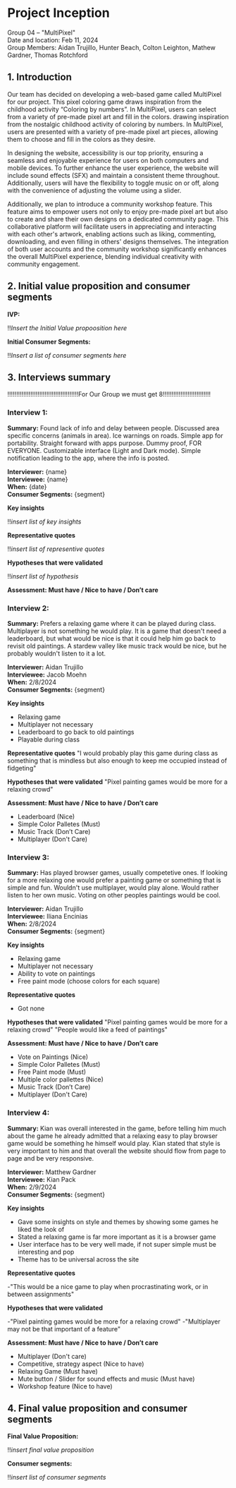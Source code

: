 ﻿# Project Inception

Group 04 – "MultiPixel"\
Date and location: Feb 11, 2024\
Group Members: Aidan Trujillo, Hunter Beach, Colton Leighton, Mathew Gardner, Thomas Rotchford

## 1. Introduction

Our team has decided on developing a web-based game called MultiPixel for our project. This pixel coloring game draws inspiration from the childhood activity “Coloring by numbers”. In MultiPixel, users can select from a variety of pre-made pixel art and fill in the colors. drawing inspiration from the nostalgic childhood activity of coloring by numbers. In MultiPixel, users are presented with a variety of pre-made pixel art pieces, allowing them to choose and fill in the colors as they desire.

In designing the website, accessibility is our top priority, ensuring a seamless and enjoyable experience for users on both computers and mobile devices. To further enhance the user experience, the website will include sound effects (SFX) and maintain a consistent theme throughout. Additionally, users will have the flexibility to toggle music on or off, along with the convenience of adjusting the volume using a slider.

Additionally, we plan to introduce a community workshop feature. This feature aims to empower users not only to enjoy pre-made pixel art but also to create and share their own designs on a dedicated community page. This collaborative platform will facilitate users in appreciating and interacting with each other's artwork, enabling actions such as liking, commenting, downloading, and even filling in others' designs themselves. The integration of both user accounts and the community workshop significantly enhances the overall MultiPixel experience, blending individual creativity with community engagement.

## 2. Initial value proposition and consumer segments

**IVP:**

!!*Insert the Initial Value propoosition here*

**Initial Consumer Segments:**

!!*Insert a list of consumer segments here*

## 3. Interviews summary 
!!!!!!!!!!!!!!!!!!!!!!!!!!!!!!!!!!!!!!!!For Our Group we must get 8!!!!!!!!!!!!!!!!!!!!!!!!!!!
### Interview 1:

**Summary:** Found lack of info and delay between people. Discussed area specific concerns (animals in area). Ice warnings on roads. Simple app for portability. Straight forward with apps purpose. Dummy proof, FOR EVERYONE. Customizable interface (Light and Dark mode). Simple notification leading to the app, where the info is posted.

**Interviewer:** {name}\
**Interviewee:** {name}\
**When:** {date}\
**Consumer Segments:** {segment}

**Key insights**

!!*insert list of key insights*

 **Representative quotes**

!!*insert list of representive quotes*

 **Hypotheses that were validated**
  
!!*insert list of hypothesis*

 **Assessment: Must have / Nice to have / Don’t care**

### Interview 2:

**Summary:** Prefers a relaxing game where it can be played during class. Multiplayer is not something he would play. It is a game that doesn't need a leaderboard, but what would be nice is that it could help him go back to revisit old paintings. A stardew valley like music track would be nice, but he probably wouldn't listen to it a lot. 

**Interviewer:** Aidan Trujillo\
**Interviewee:** Jacob Moehn\
**When:** 2/8/2024\
**Consumer Segments:** {segment}

**Key insights**
- Relaxing game
- Multiplayer not necessary
- Leaderboard to go back to old paintings
- Playable during class 

 **Representative quotes**
"I would probably play this game during class as something that is mindless but also enough to keep me occupied instead of fidgeting"

 **Hypotheses that were validated**
"Pixel painting games would be more for a relaxing crowd"

 **Assessment: Must have / Nice to have / Don’t care**
  - Leaderboard (Nice)
  - Simple Color Palletes (Must)
  - Music Track (Don’t Care)
  - Multiplayer (Don't Care)

### Interview 3: 

**Summary:** Has played browser games, usually competetive ones. If looking for a more relaxing one would prefer a painting game or something that is simple and fun. Wouldn't use multiplayer, would play alone. Would rather listen to her own music. Voting on other peoples paintings would be cool. 

**Interviewer:** Aidan Trujillo\
**Interviewee:** Iliana Encinias\
**When:** 2/8/2024\
**Consumer Segments:** {segment}

**Key insights**
  - Relaxing game
  - Multiplayer not necessary
  - Ability to vote on paintings
  - Free paint mode (choose colors for each square)

 **Representative quotes**
  - Got none

 **Hypotheses that were validated**
"Pixel painting games would be more for a relaxing crowd"
"People would like a feed of paintings"

 **Assessment: Must have / Nice to have / Don’t care**
  - Vote on Paintings (Nice)
  - Simple Color Palletes (Must)
  - Free Paint mode (Must)
  - Multiple color pallettes (Nice)
  - Music Track (Don’t Care)
  - Multiplayer (Don't Care)

### Interview 4:

**Summary:** Kian was overall interested in the game, before telling him much about the game he already admitted that a relaxing easy to play browser game would be something he himself would play. Kian stated that style is very important to him and that overall the website should flow from page to page and be very responsive. 

**Interviewer:** Matthew Gardner\
**Interviewee:** Kian Pack\
**When:** 2/9/2024\
**Consumer Segments:** {segment}

**Key insights**
  - Gave some insights on style and themes by showing some games he liked the look of
  - Stated a relaxing game is far more important as it is a browser game
  - User interface has to be very well made, if not super simple must be interesting and pop
  - Theme has to be universal across the site

 **Representative quotes**

  -"This would be a nice game to play when procrastinating work, or in between assignments"

 **Hypotheses that were validated**
  
 -"Pixel painting games would be more for a relaxing crowd"
 -"Multiplayer may not be that important of a feature"

 **Assessment: Must have / Nice to have / Don’t care**
 - Multiplayer (Don't care)
 - Competitive, strategy aspect (Nice to have)
 - Relaxing Game (Must have)
 - Mute button / Slider for sound effects and music (Must have)
 - Workshop feature (Nice to have)

## 4. Final value proposition and consumer segments

**Final Value Proposition:**

!!*insert final value proposition*

**Consumer segments:**

!!*insert list of consumer segments*
